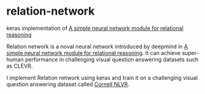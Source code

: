 # relation-network
keras implementation of  [A simple neural network module for relational reasoning](https://arxiv.org/pdf/1706.01427.pdf)

Relation network is a noval neural network introduced by deepmind in [A simple neural network module for relational reasoning](https://arxiv.org/pdf/1706.01427.pdf). It can achieve super-human performance in challenging visual question answering datasets such as CLEVR.

I implement Relation network using keras and train it on a challenging visual question answering dataset called [Cornell NLVR](https://github.com/cornell-lic/nlvr).

